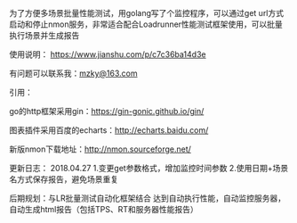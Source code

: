 为了方便多场景批量性能测试，用golang写了个监控程序，可以通过get url方式启动和停止nmon服务，非常适合配合Loadrunner性能测试框架使用，可以批量执行场景并生成报告

使用说明：
https://www.jianshu.com/p/c7c36ba14d3e





有问题可以联系我：mzky@163.com


引用：

go的http框架采用gin：https://gin-gonic.github.io/gin/

图表插件采用百度的echarts：http://echarts.baidu.com/

新版nmon下载地址：http://nmon.sourceforge.net/

更新日志：
2018.04.27
1.变更get参数格式，增加监控时间参数
2.使用日期+场景名方式保存报告，避免场景重复

后期规划：与LR批量测试自动化框架结合 达到自动执行性能，自动监控服务器，自动生成html报告（包括TPS、RT和服务器性能报告）
